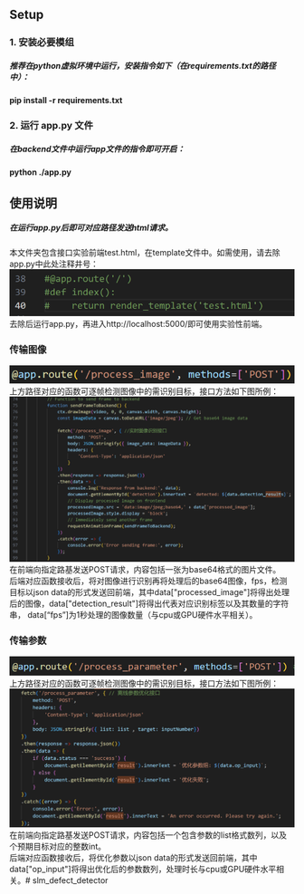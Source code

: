 ## Setup
### 1. 安装必要模组
##### 推荐在python虚拟环境中运行，安装指令如下（在requirements.txt的路径中）：
#### pip install -r requirements.txt
### 2. 运行 app.py 文件
##### 在backend文件中运行app文件的指令即可开启：
#### python ./app.py
## 使用说明
##### 在运行app.py后即可对应路径发送html请求。
本文件夹包含接口实验前端test.html，在template文件中。如需使用，请去除app.py中此处注释井号：
![去除井号](去除井号.png)
去除后运行app.py，再进入http://localhost:5000/即可使用实验性前端。
### 传输图像
![传输图像](传输图像.png)
上方路径对应的函数可逐帧检测图像中的需识别目标，接口方法如下图所例：
![图像接口方法](图像接口方法.png)
在前端向指定路基发送POST请求，内容包括一张为base64格式的图片文件。<br>
后端对应函数接收后，将对图像进行识别再将处理后的base64图像，fps，检测目标以json data的形式发送回前端，其中data["processed_image"]将得出处理后的图像，data["detection_result"]将得出代表对应识别标签以及其数量的字符串， data[“fps”]为1秒处理的图像数量（与cpu或GPU硬件水平相关）。
### 传输参数
![传输参数路径](传输参数路径.png)
上方路径对应的函数可逐帧检测图像中的需识别目标，接口方法如下图所例：
![参数优化方法](参数优化方法.png)
在前端向指定路基发送POST请求，内容包括一个包含参数的list格式数列，以及个预期目标对应的整数int。<br>
后端对应函数接收后，将优化参数以json data的形式发送回前端，其中data["op_input"]将得出优化后的参数数列，处理时长与cpu或GPU硬件水平相关。# slm_defect_detector
